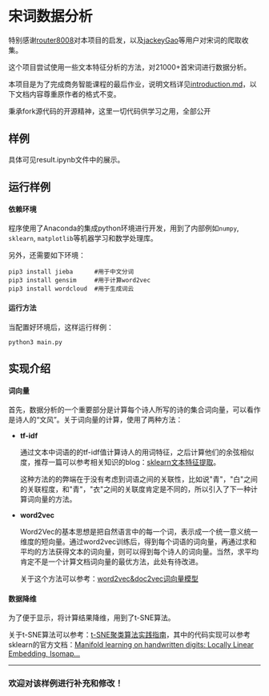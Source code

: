 # 宋词数据分析

特别感谢[router8008](https://github.com/router8008/poetry-mining)对本项目的启发，以及[jackeyGao](https://github.com/chinese-poetry/chinese-poetry)等用户对宋词的爬取收集。

这个项目尝试使用一些文本特征分析的方法，对21000+首宋词进行数据分析。

本项目是为了完成商务智能课程的最后作业，说明文档详见[introduction.md](https://github.com/zhaoshihan/poetry-mining/blob/master/introduction.md)，以下文档内容尊重原作者的格式不变。

秉承fork源代码的开源精神，这里一切代码供学习之用，全部公开

## 样例

具体可见result.ipynb文件中的展示。

## 运行样例

#### 依赖环境

程序使用了Anaconda的集成python环境进行开发，用到了内部例如`numpy`, `sklearn`, `matplotlib`等机器学习和数学处理库。

另外，还需要如下环境：

```shell
pip3 install jieba 		#用于中文分词
pip3 install gensim		#用于计算word2vec
pip3 install wordcloud	#用于生成词云
```

#### 运行方法

当配置好环境后，这样运行样例：

```shell
python3 main.py
```

## 实现介绍

#### 词向量

首先，数据分析的一个重要部分是计算每个诗人所写的诗的集合词向量，可以看作是诗人的“文风”。关于词向量的计算，使用了两种方法：

- **tf-idf**

  通过文本中词语的的tf-idf值计算诗人的用词特征，之后计算他们的余弦相似度，推荐一篇可以参考相关知识的blog：[sklearn文本特征提取](http://blog.csdn.net/xiaoxiangzi222/article/details/53490227)。

  这种方法的的弊端在于没有考虑到词语之间的关联性，比如说"青"，"白"之间的关联程度，和"青"，"衣"之间的关联度肯定是不同的，所以引入了下一种计算词向量的方法。


- **word2vec**

  Word2Vec的基本思想是把自然语言中的每一个词，表示成一个统一意义统一维度的短向量。通过word2vec训练后，得到每个词语的词向量，再通过求和平均的方法获得文本的词向量，则可以得到每个诗人的词向量。当然，求平均肯定不是一个计算文档词向量的最优方法，此处有待改进。

  关于这个方法可以参考：[word2vec&doc2vec词向量模型](http://www.cnblogs.com/maybe2030/p/5427148.html)


#### 数据降维

为了便于显示，将计算结果降维，用到了t-SNE算法。

关于t-SNE算法可以参考：[t-SNE聚类算法实践指南](https://yq.aliyun.com/articles/70733)，其中的代码实现可以参考sklearn的官方文档：[Manifold learning on handwritten digits: Locally Linear Embedding, Isomap…](http://scikit-learn.org/stable/auto_examples/manifold/plot_lle_digits.html#sphx-glr-auto-examples-manifold-plot-lle-digits-py)


---


### 欢迎对该样例进行补充和修改！

